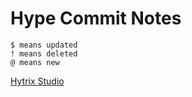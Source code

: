 # Hype Commit Notes
```
$ means updated
! means deleted
@ means new
```
[Hytrix Studio](https://discord.com/invite/hytrix) 
